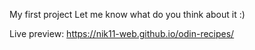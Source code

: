My first project 
Let me know what do you think about it :)

Live preview: https://nik11-web.github.io/odin-recipes/
